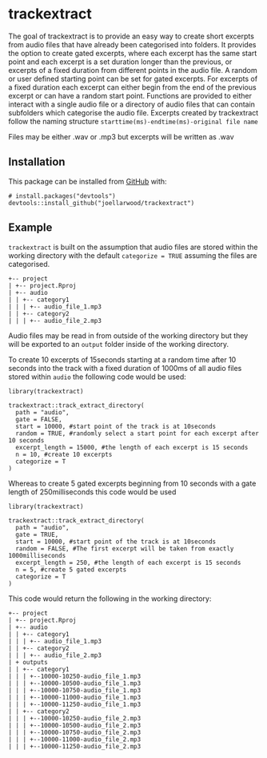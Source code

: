 
# trackextract

<!-- badges: start -->
<!-- badges: end -->

The goal of trackextract is to provide an easy way to create short excerpts from audio files that have already been categorised into folders. It provides the option to create gated excerpts, where each excerpt has the same start point and each excerpt is a set duration longer than the previous, or excerpts of a fixed duration from different points in the audio file. A random or user defined starting point can be set for gated excerpts. For excerpts of a fixed duration each excerpt can either begin from the end of the previous excerpt or can have a random start point. Functions are provided to either interact with a single audio file or a directory of audio files that can contain subfolders which categorise the audio file. Excerpts created by trackextract follow the naming structure `starttime(ms)-endtime(ms)-original file name`

Files may be either .wav or .mp3 but excerpts will be written as .wav

## Installation

This package can be installed from [GitHub](https://github.com/) with:

``` 
# install.packages("devtools")
devtools::install_github("joellarwood/trackextract")
```

## Example

`trackextract` is built on the assumption that audio files are stored within the working directory with the default `categorize = TRUE` assuming the files are categorised. 

```
+-- project
| +-- project.Rproj
| +-- audio
| | +-- category1
| | | +-- audio_file_1.mp3
| | +-- category2
| | | +-- audio_file_2.mp3
```

Audio files may be read in from outside of the working directory but they will be exported to an `output` folder inside of the working directory. 

To create 10 excerpts of 15seconds starting at a random time after 10 seconds into the track with a fixed duration of 1000ms of all audio files stored within `audio` the following code would be used: 
``` 
library(trackextract)

trackextract::track_extract_directory(
  path = "audio",
  gate = FALSE,
  start = 10000, #start point of the track is at 10seconds
  random = TRUE, #randomly select a start point for each excerpt after 10 seconds
  excerpt_length = 15000, #the length of each excerpt is 15 seconds
  n = 10, #create 10 excerpts
  categorize = T
)
```

Whereas to create 5 gated excerpts beginning from 10 seconds with a gate length of 250milliseconds this code would be used
``` 
library(trackextract)

trackextract::track_extract_directory(
  path = "audio",
  gate = TRUE,
  start = 10000, #start point of the track is at 10seconds
  random = FALSE, #The first excerpt will be taken from exactly 1000milliseconds
  excerpt_length = 250, #the length of each excerpt is 15 seconds
  n = 5, #create 5 gated excerpts
  categorize = T
)
```

This code would return the following in the working directory:
```
+-- project
| +-- project.Rproj
| +-- audio
| | +-- category1
| | | +-- audio_file_1.mp3
| | +-- category2
| | | +-- audio_file_2.mp3
| + outputs
| | +-- category1
| | | +--10000-10250-audio_file_1.mp3
| | | +--10000-10500-audio_file_1.mp3
| | | +--10000-10750-audio_file_1.mp3
| | | +--10000-11000-audio_file_1.mp3
| | | +--10000-11250-audio_file_1.mp3
| | +-- category2
| | | +--10000-10250-audio_file_2.mp3
| | | +--10000-10500-audio_file_2.mp3
| | | +--10000-10750-audio_file_2.mp3
| | | +--10000-11000-audio_file_2.mp3
| | | +--10000-11250-audio_file_2.mp3
```



